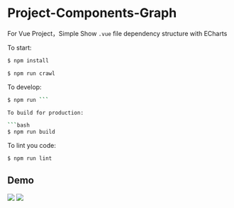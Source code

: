 # Project-Components-Graph

For Vue Project，Simple Show `.vue` file dependency structure with ECharts

To start:

```bash
$ npm install

$ npm run crawl
```

To develop:

```bash
$ npm run ```

To build for production:

```bash
$ npm run build
```

To lint you code:

```bash
$ npm run lint
```

## Demo

![](https://ww3.sinaimg.cn/large/006y8lValy1fbzir877arj31hy0qo0v4.jpg)
![](https://ww4.sinaimg.cn/large/006tKfTcly1fbzirbyhywj31hu11qwk2.jpg)


